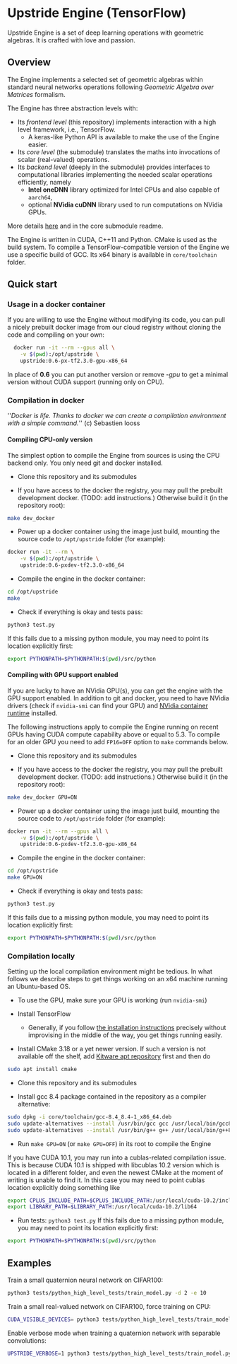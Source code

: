 # Upstride Engine (TensorFlow)
Upstride Engine is a set of deep learning operations with geometric algebras. It is crafted with love and passion.

## Overview
The Engine implements a selected set of geometric algebras within standard neural networks operations following _Geometric Algebra over Matrices_ formalism.

The Engine has three abstraction levels with:

* Its *frontend level* (this repository) implements interaction with a high level framework, i.e., TensorFlow.
  * A keras-like Python API is available to make the use of the Engine easier.
* Its *core level* (the submodule) translates the maths into invocations of scalar (real-valued) operations.
* Its *backend level* (deeply in the submodule) provides interfaces to computational libraries implementing the needed scalar operations efficiently, namely
  * **Intel oneDNN** library optimized for Intel CPUs and also capable of `aarch64`,
  * optional **NVidia cuDNN** library used to run computations on NVidia GPUs.

More details [here](https://upstride.atlassian.net/wiki/spaces/phoenix/pages/405766200/Engine+v2.0+architecture+and+designing+principles) and in the core submodule readme.

The Engine is written in CUDA, C++11 and Python. CMake is used as the build system. To compile a TensorFlow-compatible version of the Engine we use a specific build of GCC. Its x64 binary is available in `core/toolchain` folder.

## Quick start

### Usage in a docker container
If you are willing to use the Engine without modifying its code, you can pull a nicely prebuilt docker image from our cloud registry without cloning the code and compiling on your own:
```bash
  docker run -it --rm --gpus all \
    -v $(pwd):/opt/upstride \
    upstride:0.6-px-tf2.3.0-gpu-x86_64
```
In place of **0.6** you can put another version or remove *-gpu* to get a minimal version without CUDA support (running only on CPU).

### Compilation in docker
''_Docker is life. Thanks to docker we can create a compilation environment with a simple command._'' (c) Sebastien Iooss

#### Compiling CPU-only version
The simplest option to compile the Engine from sources is using the CPU backend only. You only need git and docker installed.

- Clone this repository and its submodules

- If you have access to the docker the registry, you may pull the prebuilt development docker. (TODO: add instructions.) Otherwise build it (in the repository root):
```bash
make dev_docker
```

- Power up a docker container using the image just build, mounting the source code to `/opt/upstride` folder (for example):
```bash
docker run -it --rm \
    -v $(pwd):/opt/upstride \
    upstride:0.6-pxdev-tf2.3.0-x86_64
```

- Compile the engine in the docker container:
```bash
cd /opt/upstride
make
```

- Check if everything is okay and tests pass:
```bash
python3 test.py
```
  If this fails due to a missing python module, you may need to point its location explicitly first:

```bash
export PYTHONPATH=$PYTHONPATH:$(pwd)/src/python
```

#### Compiling with GPU support enabled
If you are lucky to have an NVidia GPU(s), you can get the engine with the GPU support enabled. In addition to git and docker, you need to have NVidia drivers (check if `nvidia-smi` can find your GPU) and [NVidia container runtime](https://github.com/NVIDIA/nvidia-container-runtime#installation) installed.

The following instructions apply to compile the Engine running on recent GPUs having CUDA compute capability above or equal to 5.3. To compile for an older GPU you need to add `FP16=OFF` option to `make` commands below.

- Clone this repository and its submodules

- If you have access to the docker the registry, you may pull the prebuilt development docker. (TODO: add instructions.) Otherwise build it (in the repository root):
```bash
make dev_docker GPU=ON
```

- Power up a docker container using the image just build, mounting the source code to `/opt/upstride` folder (for example):
```bash
docker run -it --rm --gpus all \
    -v $(pwd):/opt/upstride \
    upstride:0.6-pxdev-tf2.3.0-gpu-x86_64
```

- Compile the engine in the docker container:
```bash
cd /opt/upstride
make GPU=ON
```

- Check if everything is okay and tests pass:
```bash
python3 test.py
```

  If this fails due to a missing python module, you may need to point its location explicitly first:
```bash
export PYTHONPATH=$PYTHONPATH:$(pwd)/src/python
```

### Compilation locally
Setting up the local compilation environment might be tedious. In what follows we describe steps to get things working on an x64 machine running an Ubuntu-based OS.

- To use the GPU, make sure your GPU is working (run `nvidia-smi`)
- Install TensorFlow
  - Generally, if you follow [the installation instructions](https://www.tensorflow.org/install/gpu#linux_setup) precisely without improvising in the middle of the way, you get things running easily.

- Install CMake 3.18 or a yet newer version. If such a version is not available off the shelf, add [Kitware apt repository](https://apt.kitware.com/) first and then do
```bash
sudo apt install cmake
```

- Clone this repository and its submodules

- Install gcc 8.4 package contained in the repository as a compiler alternative:
```bash
sudo dpkg -i core/toolchain/gcc-8.4_8.4-1_x86_64.deb
sudo update-alternatives --install /usr/bin/gcc gcc /usr/local/bin/gcc8.4  100
sudo update-alternatives --install /usr/bin/g++ g++ /usr/local/bin/g++8.4  100
```

- Run `make GPU=ON` (or `make GPU=OFF`) in its root to compile the Engine

If you have CUDA 10.1, you may run into a cublas-related compilation issue. This is because CUDA 10.1 is shipped with libcublas 10.2 version which is located in a different folder, and even the newest CMake at the moment of writing is unable to find it. In this case you may need to point cublas location explicitly doing something like 
```bash
export CPLUS_INCLUDE_PATH=$CPLUS_INCLUDE_PATH:/usr/local/cuda-10.2/include
export LIBRARY_PATH=$LIBRARY_PATH:/usr/local/cuda-10.2/lib64
```

- Run tests: `python3 test.py`
  If this fails due to a missing python module, you may need to point its location explicitly first:

```bash
export PYTHONPATH=$PYTHONPATH:$(pwd)/src/python
```


## Examples
Train a small quaternion neural network on CIFAR100:
```bash
python3 tests/python_high_level_tests/train_model.py -d 2 -e 10
```

Train a small real-valued network on CIFAR100, force training on CPU:
```bash
CUDA_VISIBLE_DEVICES= python3 tests/python_high_level_tests/train_model.py -d 0 -e 10
```

Enable verbose mode when training a quaternion network with separable convolutions:
```bash
UPSTRIDE_VERBOSE=1 python3 tests/python_high_level_tests/train_model.py -m model_separable_conv -d 2 -e 10
```